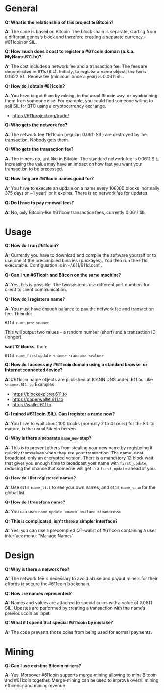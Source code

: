 General
===============

**Q: What is the relationship of this project to Bitcoin?**

**A:** The code is based on Bitcoin.  The block chain is separate, starting from a different genesis block and therefore creating a separate currency - #611coin or SIL.

**Q: How much does it cost to register a #611coin domain (a.k.a. MyName.611.to)?**

**A:** The cost includes a network fee and a transaction fee.  The fees are denominated in 611s (SIL).  Initially, to register a name object, the fee is 0.1622 SIL. Renew fee (minimum once a year) is 0.0611 SIL.

**Q: How do I obtain #611coin?**

**A:** You have to get them by mining, in the usual Bitcoin way, or by obtaining them from someone else.  For example, you could find someone willing to sell SIL for BTC using a cryptocurrency exchange.
 * https://611project.org/trade/

**Q: Who gets the network fee?**

**A:** The network fee #611coin (regular: 0.0611 SIL) are destroyed by the transaction.  Nobody gets them.

**Q: Who gets the transaction fee?**

**A:** The miners do, just like in Bitcoin.  The standard network fee is 0.0611 SIL. Increasing the value may have an impact on how fast you want your transaction to be processed.

**Q: How long are #611coin names good for?**

**A:** You have to execute an update on a name every 108000 blocks (normally 375 days or ~1 year), or it expires.  There is no network fee for updates.

**Q: Do I have to pay renewal fees?**

**A:** No, only Bitcoin-like #611coin transaction fees, currently 0.0611 SIL

Usage
===============

**Q: How do I run #611coin?**

**A:** Currently you have to download and compile the software yourself or to use one of the precompiled binaries (packages).  You then run the 611d executable.  Configuration is in ~/.611/611d.conf .

**Q: Can I run #611coin and Bitcoin on the same machine?**

**A:** Yes, this is possible.  The two systems use different port numbers for client to client communication.

**Q: How do I register a name?**

**A:** You must have enough balance to pay the network fee and transaction fee.  Then do:

`611d name_new <name>`

This will output two values - a random number (short) and a transaction ID (longer).

**wait 12 blocks**, then:

`611d name_firstupdate <name> <random> <value>`

**Q: How do I access my #611coin domain using a standard browser or Internet connected device?**

**A:** #611coin name objects are published at ICANN DNS under .611.to. Like `<name>.611.to`
Examples:
 * https://blockexplorer.611.to
 * https://paperwallet.611.to
 * https://wallet.611.to

**Q: I mined #611coin (SIL). Can I register a name now?**

**A:** You have to wait about 100 blocks (normally 2 to 4 hours) for the SIL to mature, in the usual Bitcoin fashion.

**Q: Why is there a separate `name_new` step?**

**A:** This is to prevent others from stealing your new name by registering it quickly themselves when they see your transaction.  The name is not broadcast, only an encrypted version.  There is a mandatory 12 block wait that gives you enough time to broadcast your name with `first_update`, reducing the chance that someone will get in a `first_update` ahead of you.

**Q: How do I list registered names?**

**A:** Use `611d name_list` to see your own names, and `611d name_scan` for the global list.

**Q: How do I transfer a name?**

**A:** You can use: `name_update <name> <value> <toaddress>`

**Q: This is complicated, isn't there a simpler interface?**

**A:** Yes, you can use a precompiled QT-wallet of #611coin containing a user interface menu: "Manage Names"

Design
========

**Q: Why is there a network fee?**

**A:** The network fee is necessary to avoid abuse and payout miners for their effords to secure the #611coin blockchain.

**Q: How are names represented?**

**A:** Names and values are attached to special coins with a value of 0.0611 SIL. Updates are performed by creating a transaction with the name's previous coin as input.

**Q: What if I spend that special #611coin by mistake?**

**A:** The code prevents those coins from being used for normal payments.

Mining
========

**Q: Can I use existing Bitcoin miners?**

**A:** Yes. Moreover #611coin supports merge-mining allowing to mine Bitcoin and #611coin together. Merge-mining can be used to improve overall mining efficency and mining revenue.
